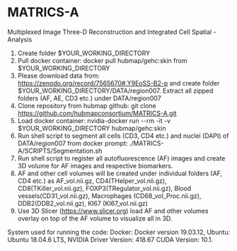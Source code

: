 # MATRICS-A
Multiplexed Image Three-D Reconstruction and Integrated Cell Spatial -Analysis
1. Create folder $YOUR_WORKING_DIRECTORY 
2. Pull docker container: docker pull hubmap/gehc:skin from $YOUR_WORKING_DIRECTORY
3. Please download data from: https://zenodo.org/record/7565670#.Y9EoSS-B2-p 
   and create folder $YOUR_WORKING_DIRECTORY/DATA/region007. Extract all zipped folders (AF, AE, CD3 etc.) under DATA/region007
4. Clone repository from hubmap github: git clone https://github.com/hubmapconsortium/MATRICS-A.git   
5. Load docker container: nvidia-docker run --rm -it -v $YOUR_WORKING_DIRECTORY hubmap/gehc:skin
6. Run shell script to segment all cells (CD3, CD4 etc.) and nuclei (DAPI) of DATA/region007 from docker prompt: ./MATRICS-A/SCRIPTS/Segmentation.sh   
7. Run shell script to register all autofluorescence (AF) images and create 3D volume for AF images and respective biomarkers. 
8. AF and other cell volumes will be created under individual folders (AF, CD4 etc.) as AF_vol.nii.gz, CD4(THelper_vol.nii.gz), CD8(TKiller_vol.nii.gz), FOXP3(TRegulator_vol.nii.gz), Blood vessels(CD31_vol.nii.gz), Macrophages (CD68_vol_Proc.nii.gz), DDB2(DDB2_vol.nii.gz), KI67 (KI67_vol.nii.gz) 
9. Use 3D Slicer (https://www.slicer.org) load AF and other volumes overlay on top of the AF volume to visualize all in 3D. 

System used for running the code:
Docker: Docker version 19.03.12, 
Ubuntu: Ubuntu 18.04.6 LTS,
NVIDIA Driver Version: 418.67 CUDA Version: 10.1.
